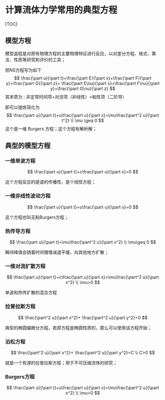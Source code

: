 # 计算流体力学常用的典型方程

[TOC]

## 模型方程

模型返程是对原有物理方程的主要物理特征进行反应，以对差分方程、格式、算法、性质等研究和评价的工具；

把NS方程写为如下
$$
\frac{\part u}{\part t}+\frac{\part E}{\part x}+\frac{\part F}{\part y}+\frac{\part G}{\part z}=
\frac{\part E\nu}{\part x}+\frac{\part F\nu}{\part y}+\frac{\part G\nu}{\part z}
$$
其本质为 : 非定常时间项+对流项（非线性）=粘性项（二阶导）

即可以提炼简化为  
$$
\frac{\part u}{\part t}+u\frac{\part u}{\part x}=\mu\frac{\part^2 u}{\part t^2}
\\
\mu \geq 0
$$
这个是一维 Burgers 方程；这个方程有解析解；



## 典型的模型方程

### 一维单波方程

$$
\frac{\part u}{\part t}+c\frac{\part u}{\part x}=0
$$

这个方程反应的是波的传播性，是个线性方程；



### 一维非线性波动方程

$$
\frac{\part u}{\part t}+u\frac{\part u}{\part x}=0
$$

这个方程也叫无粘Burgers方程；



### 热传导方程

$$
\frac{\part u}{\part t}=\mu\frac{\part^2 u}{\part x^2}
\\
\mu\geq 0 
$$

瞬间峰值会随着时间慢慢减退平缓，向其他地方扩散；

### 一维对流扩散方程

$$
\frac{\part u}{\part t}+c\frac{\part u}{\part x}=\mu\frac{\part^2 u}{\part x^2}
\\
\mu>0
$$

单波和热传扩散的混合方程

### 拉普拉斯方程

$$
\frac{\part^2 u}{\part x^2}+ \frac{\part^2 u}{\part y^2}=0
$$

典型的椭圆偏微分方程，若原方程是椭圆性质的，那么可以使用该方程开始；

### 泊松方程

$$
\frac{\part^2 u}{\part x^2}+ \frac{\part^2 u}{\part y^2}=C
\\
C>0
$$

就是一个有源的拉普拉斯方程；用于不可压缩流体的研究；

### Burgers方程

$$
\frac{\part u}{\part t}+u\frac{\part u}{\part x}=\mu\frac{\part^2 u}{\part x^2}
\\
\mu>0
$$

















































